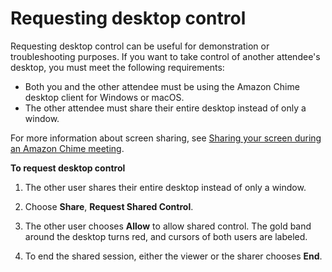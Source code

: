 # Requesting desktop control<a name="remote-control"></a>

Requesting desktop control can be useful for demonstration or troubleshooting purposes\. If you want to take control of another attendee's desktop, you must meet the following requirements:
+ Both you and the other attendee must be using the Amazon Chime desktop client for Windows or macOS\.
+ The other attendee must share their entire desktop instead of only a window\.

For more information about screen sharing, see [Sharing your screen during an Amazon Chime meeting](screen-share.md)\.

**To request desktop control**

1. The other user shares their entire desktop instead of only a window\.

1. Choose **Share**, **Request Shared Control**\.

1. The other user chooses **Allow** to allow shared control\. The gold band around the desktop turns red, and cursors of both users are labeled\. 

1. To end the shared session, either the viewer or the sharer chooses **End**\.